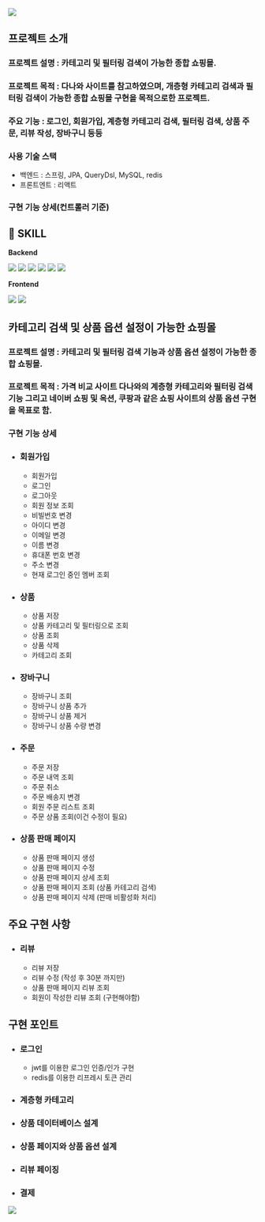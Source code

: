 <img src="https://capsule-render.vercel.app/api?type=waving&color=BDBDC8&height=150&section=header"/>

## 프로젝트 소개
### 프로젝트 설명 : 카테고리 및 필터링 검색이 가능한 종합 쇼핑몰.
### 프로젝트 목적 : 다나와 사이트를 참고하였으며, 개층형 카테고리 검색과 필터링 검색이 가능한 종합 쇼핑몰 구현을 목적으로한 프로젝트.
### 주요 기능 : 로그인, 회원가입, 계층형 카테고리 검색, 필터링 검색, 상품 주문, 리뷰 작성, 장바구니 등등

### 사용 기술 스택
* 백엔드 :  스프링, JPA, QueryDsl, MySQL, redis
* 프론트엔트 : 리액트

### 구현 기능 상세(컨트롤러 기준)



## 🔨 SKILL
<div>
  <p><strong>Backend</strong></p>
  <img src="https://img.shields.io/badge/java-007396?style=for-the-badge&logo=java&logoColor=white">
  <img src="https://img.shields.io/badge/spring-6DB33F?style=for-the-badge&logo=spring&logoColor=white">
  <img src="https://img.shields.io/badge/JPA-Hibernate-aca69f?style=for-the-badge&logo=Hibernate&logoColo">
  <img src="https://img.shields.io/badge/QueryDSL-1287B1?style=for-the-badge&logo=q=QueryDSL&logoColor=white">
  <img src="https://img.shields.io/badge/MySQL-4479A1?style=for-the-badge&logo=mysql&logoColor=white">
  <img src="https://img.shields.io/badge/Redis-DC382D?style=for-the-badge&logo=redis&logoColor=white">

</div>

<div>
  <p><strong>Frontend</strong></p>
  <img src="https://img.shields.io/badge/ReactJs-61DAFB?style=for-the-badge&logo=React&logoColor=white">
  <img src="https://img.shields.io/badge/redux-764ABC?style=for-the-badge&logo=redux&logoColor=white">

</div>

## 카테고리 검색 및 상품 옵션 설정이 가능한 쇼핑몰

### 프로젝트 설명 : 카테고리 및 필터링 검색 기능과 상품 옵션 설정이 가능한 종합 쇼핑몰.
### 프로젝트 목적 : 가격 비교 사이트 다나와의 계층형 카테고리와 필터링 검색 기능 그리고 네이버 쇼핑 및 옥션, 쿠팡과 같은 쇼핑 사이트의 상품 옵션 구현을 목표로 함.

### 구현 기능 상세

- ### 회원가입
  - 회원가입
  - 로그인
  - 로그아웃
  - 회원 정보 조회
  - 비빌번호 변경
  - 아이디 변경
  - 이메일 변경
  - 이름 변경
  - 휴대폰 번호 변경
  - 주소 변경
  - 현재 로그인 중인 멤버 조회
    
- ### 상품
  - 상품 저장
  - 상품 카테고리 및 필터링으로 조회
  - 상품 조회
  - 상품 삭제
  - 카테고리 조회

- ### 장바구니
  - 장바구니 조회
  - 장바구니 상품 추가
  - 장바구니 상품 제거
  - 장바구니 상품 수량 변경

- ### 주문
  - 주문 저장
  - 주문 내역 조회
  - 주문 취소
  - 주문 배송지 변경
  - 회원 주문 리스트 조회
  - 주문 상품 조회(이건 수정이 필요)

- ### 상품 판매 페이지
  - 상품 판매 페이지 생성
  - 상품 판매 페이지 수정
  - 상품 판매 페이지 상세 조회
  - 상품 판매 페이지 조회 (상품 카테고리 검색)
  - 상품 판매 페이지 삭제 (판매 비활성화 처리)

## 주요 구현 사항
- ### 리뷰
  - 리뷰 저장
  - 리뷰 수정 (작성 후 30분 까지만)
  - 상품 판매 페이지 리뷰 조회
  - 회원이 작성한 리뷰 조회 (구현해야함)


## 구현 포인트
 - ### 로그인
   - jwt를 이용한 로그인 인증/인가 구현
   - redis를 이용한 리프레시 토큰 관리

- ### 계층형 카테고리

- ### 상품 데이터베이스 설계

- ### 상품 페이지와 상품 옵션 설계

- ### 리뷰 페이징

- ### 결제




<img src="https://capsule-render.vercel.app/api?type=waving&color=BDBDC8&height=150&section=footer"/>


